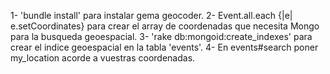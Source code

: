 1- 'bundle install' para instalar gema geocoder.
2- Event.all.each {|e| e.setCoordinates} para crear el array de coordenadas que necesita Mongo para la busqueda geoespacial.
3- 'rake db:mongoid:create_indexes' para crear el indice geoespacial en la tabla 'events'.
4- En events#search poner my_location acorde a vuestras coordenadas.